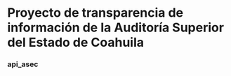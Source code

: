 # Proyecto de transparencia de información de la Auditoría Superior del Estado de Coahuila

### api_asec

